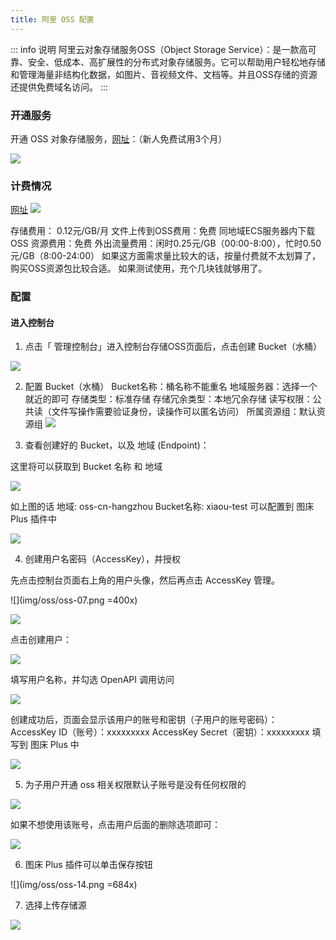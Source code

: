 ```yaml
---
title: 阿里 OSS 配置
---
```


::: info 说明
阿里云对象存储服务OSS（Object Storage Service）：是一款高可靠、安全、低成本、高扩展性的分布式对象存储服务。它可以帮助用户轻松地存储和管理海量非结构化数据，如图片、音视频文件、文档等。并且OSS存储的资源还提供免费域名访问。
:::

### 开通服务

开通 OSS 对象存储服务，[网址](https://www.aliyun.com/product/oss)：（新人免费试用3个月）

![](img/oss/oss-01.png)

### 计费情况
[网址](https://www.aliyun.com/price/product?spm=a2c4g.11186623.0.0.c1011f9ajb2UrX#/oss/detail)
![](img/oss/oss-02.png)

存储费用： 0.12元/GB/月
文件上传到OSS费用：免费
同地域ECS服务器内下载 OSS 资源费用：免费
外出流量费用：闲时0.25元/GB（00:00-8:00），忙时0.50元/GB（8:00-24:00）
如果这方面需求量比较大的话，按量付费就不太划算了，购买OSS资源包比较合适。
如果测试使用，充个几块钱就够用了。

### 配置

#### 进入控制台
1. 点击「 管理控制台」进入控制台存储OSS页面后，点击创建 Bucket（水桶）

![](img/oss/oss-03.png)

2. 配置 Bucket（水桶）
Bucket名称：桶名称不能重名
地域服务器：选择一个就近的即可
存储类型：标准存储
存储冗余类型：本地冗余存储
读写权限：公共读（文件写操作需要验证身份，读操作可以匿名访问）
所属资源组：默认资源组
![](img/oss/oss-04.png)

3. 查看创建好的 Bucket，以及 地域 (Endpoint)：

这里将可以获取到 Bucket 名称 和 地域

![](img/oss/oss-05.png)

如上图的话
地域: oss-cn-hangzhou
Bucket名称: xiaou-test
可以配置到 图床 Plus 插件中

![](img/oss/oss-06.png)

4. 创建用户名密码（AccessKey），并授权

先点击控制台页面右上角的用户头像，然后再点击 AccessKey 管理。

![](img/oss/oss-07.png =400x)

![](img/oss/oss-08.png)

点击创建用户：

![](img/oss/oss-09.png)

填写用户名称，并勾选 OpenAPI 调用访问

![](img/oss/oss-10.png)

创建成功后，页面会显示该用户的账号和密钥（子用户的账号密码）：
AccessKey ID（账号）：xxxxxxxxx
AccessKey Secret（密钥）：xxxxxxxxx
填写到 图床 Plus 中

![](img/oss/oss-11.png)

5. 为子用户开通 oss 相关权限默认子账号是没有任何权限的

![](img/oss/oss-12.png)


如果不想使用该账号，点击用户后面的删除选项即可：

![](img/oss/oss-13.png)

6. 图床 Plus 插件可以单击保存按钮

![](img/oss/oss-14.png =684x)

7. 选择上传存储源

![](img/oss/oss-15.png)
